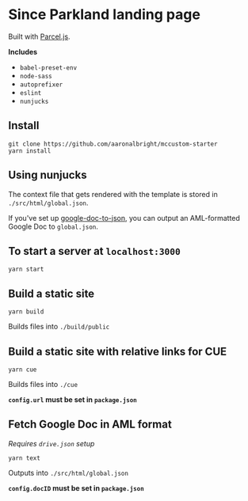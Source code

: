 # Since Parkland landing page
Built with [Parcel.js](https://parceljs.org/).

**Includes**
* `babel-preset-env`
* `node-sass`
* `autoprefixer`
* `eslint`
* `nunjucks`

## Install

```
git clone https://github.com/aaronalbright/mccustom-starter
yarn install
```

## Using nunjucks
The context file that gets rendered with the template is stored in `./src/html/global.json`.

If you've set up [google-doc-to-json](https://www.npmjs.com/package/googledoc-to-json), you can output an AML-formatted Google Doc to `global.json`.

## To start a server at `localhost:3000`
```
yarn start
```

## Build a static site
```
yarn build
```
Builds files into `./build/public`

## Build a static site with relative links for CUE
```
yarn cue
```
Builds files into `./cue`

**`config.url` must be set in `package.json`**

## Fetch Google Doc in AML format
_Requires `drive.json` setup_
```
yarn text
```
Outputs into `./src/html/global.json`

**`config.docID` must be set in `package.json`**



